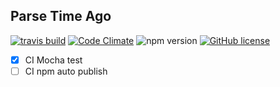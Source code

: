 ## Parse Time Ago

[![travis build](https://api.travis-ci.org/atom2ueki/parse-time-ago.svg?branch=master)](https://travis-ci.org/atom2ueki/parse-time-ago)
[![Code Climate](https://codeclimate.com/github/atom2ueki/parse-time-ago/badges/gpa.svg)](https://codeclimate.com/github/atom2ueki/parse-time-ago)
![npm version](https://img.shields.io/npm/v/npm.svg)
[![GitHub license](https://img.shields.io/github/license/mashape/apistatus.svg)](https://github.com/atom2ueki/parse-time-ago/blob/master/LICENSE)

- [x] CI Mocha test
- [ ] CI npm auto publish

